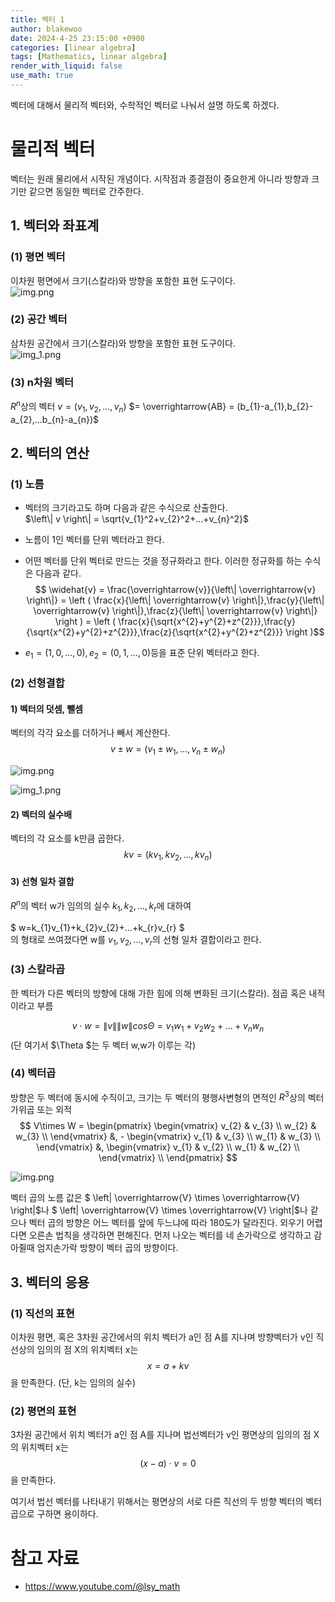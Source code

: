 ```yaml
---
title: 벡터 1
author: blakewoo
date: 2024-4-25 23:15:00 +0900
categories: [linear algebra]
tags: [Mathematics, linear algebra]
render_with_liquid: false
use_math: true
---
```


벡터에 대해서 물리적 벡터와, 수학적인 벡터로 나눠서 설명 하도록 하겠다.

# 물리적 벡터
벡터는 원래 물리에서 시작된 개념이다.
시작점과 종결점이 중요한게 아니라 방향과 크기만 같으면 동일한 벡터로 간주한다.

## 1. 벡터와 좌표계

### (1) 평면 벡터
이차원 평면에서 크기(스칼라)와 방향을 포함한 표현 도구이다.   
![img.png](/assets/blog/math/physical_vector_second_img.png)   


### (2) 공간 벡터
삼차원 공간에서 크기(스칼라)와 방향을 포함한 표현 도구이다.   
![img_1.png](/assets/blog/math/physical_vector_third_img.png)   

### (3) n차원 벡터
$R^{n}$상의 벡터 $v=(v_{1},v_{2},...,v_{n})$
$= \overrightarrow{AB} = (b_{1}-a_{1},b_{2}-a_{2},...b_{n}-a_{n})$

## 2. 벡터의 연산

### (1) 노름
- 벡터의 크기라고도 하며 다음과 같은 수식으로 산출한다.   
$\left\| v \right\| = \sqrt{v_{1}^2+v_{2}^2+...+v_{n}^2}$

- 노름이 1인 벡터를 단위 벡터라고 한다.

- 어떤 벡터를 단위 벡터로 만드는 것을 정규화라고 한다. 이러한 정규화를 하는 수식은 다음과 같다.
$$ \widehat{v} = \frac{\overrightarrow{v}}{\left\| \overrightarrow{v} \right\|} = \left ( \frac{x}{\left\| \overrightarrow{v} \right\|},\frac{y}{\left\| \overrightarrow{v} \right\|},\frac{z}{\left\| \overrightarrow{v} \right\|} \right ) = \left ( \frac{x}{\sqrt{x^{2}+y^{2}+z^{2}}},\frac{y}{\sqrt{x^{2}+y^{2}+z^{2}}},\frac{z}{\sqrt{x^{2}+y^{2}+z^{2}}} \right )$$

- $e_{1}=(1,0,...,0), e_{2}=(0,1,...,0)$등을 표준 단위 벡터라고 한다.

### (2) 선형결합
#### 1) 벡터의 덧셈, 뺄셈
벡터의 각각 요소를 더하거나 빼서 계산한다.   
$$ v\pm w = (v_{1}\pm w_{1},...,v_{n}\pm w_{n}) $$
   
![img.png](/assets/blog/math/add_vector_img.png)
   
![img_1.png](/assets/blog/math/sub_vector_img.png)


#### 2) 벡터의 실수배
벡터의 각 요소를 k만큼 곱한다.   
$$ kv = (kv_{1},kv_{2},...,kv_{n}) $$

#### 3) 선형 일차 결합
$R^{n}$의 벡터 w가 임의의 실수 $k_{1},k_{2},...,k_{r}$에 대하여   

$ w=k_{1}v_{1}+k_{2}v_{2}+...+k_{r}v_{r} $  
의 형태로 쓰여졌다면 w를 $v_{1},v_{2},...,v_{r}$의 선형 일차 결합이라고 한다.

### (3) 스칼라곱
한 벡터가 다른 벡터의 방향에 대해 가한 힘에 의해 변화된 크기(스칼라).
점곱 혹은 내적이라고 부름

$$ v\cdot w = \left\| v \right\| \left\| w \right\| cos\Theta = v_{1}w_{1}+v_{2}w_{2}+...+v_{n}w_{n} $$
(단 여기서 $\Theta $는 두 벡터 w,w가 이루는 각)

### (4) 벡터곱
방향은 두 벡터에 동시에 수직이고, 크기는 두 벡터의 평행사변형의 면적인 $R^{3}$상의 벡터 가위곱 또는 외적
$$ V\times W = \begin{pmatrix}
\begin{vmatrix}
v_{2} & v_{3} \\
w_{2} & w_{3} \\
\end{vmatrix} &, -
\begin{vmatrix}
v_{1} & v_{3} \\
w_{1} & w_{3} \\
\end{vmatrix} &,
\begin{vmatrix}
v_{1} & v_{2} \\
w_{1} & w_{2} \\
\end{vmatrix} \\
\end{pmatrix} $$
      
![img.png](/assets/blog/math/vector_multiplex_img.png)      

벡터 곱의 노름 값은 $ \left\| \overrightarrow{V} \times \overrightarrow{V} \right\|$나 $ \left\| \overrightarrow{V} \times \overrightarrow{V} \right\|$나 같으나
벡터 곱의 방향은 어느 벡터를 앞에 두느냐에 따라 180도가 달라진다. 외우기 어렵다면 오른손 법칙을 생각하면 편해진다.
먼저 나오는 벡터를 네 손가락으로 생각하고 감아쥘때 엄지손가락 방향이 벡터 곱의 방향이다.


## 3. 벡터의 응용
### (1) 직선의 표현
이차원 평면, 혹은 3차원 공간에서의 위치 벡터가 a인 점 A를 지나며
방향벡터가 v인 직선상의 임의의 점 X의 위치벡터 x는 
$$ x=a + kv $$
을 만족한다. (단, k는 임의의 실수)


### (2) 평면의 표현
3차원 공간에서 위치 벡터가 a인 점 A를 지나며 법선벡터가 v인 평면상의
임의의 점 X의 위치벡터 x는 
$$ (x-a)\cdot v = 0$$
을 만족한다.

여기서 법선 벡터를 나타내기 위해서는 평면상의 서로 다른 직선의 두 방향 벡터의 벡터곱으로
구하면 용이하다.


# 참고 자료
- https://www.youtube.com/@lsy_math
